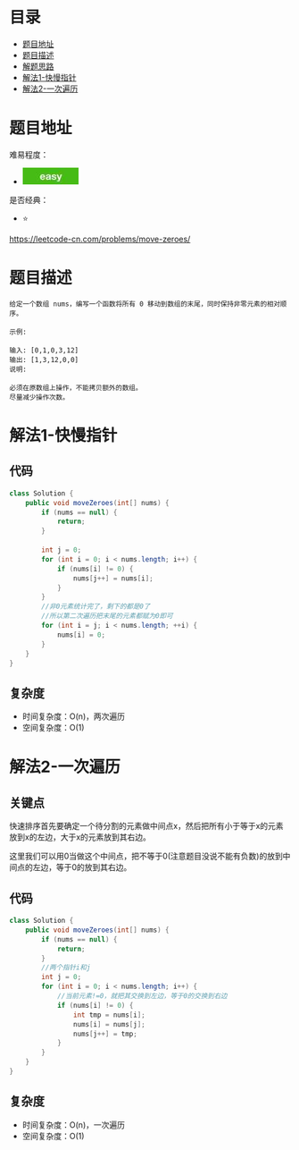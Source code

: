 # 目录
* [题目地址](#题目地址)
* [题目描述](#题目描述)
* [解题思路](#解题思路)
* [解法1-快慢指针](#解法1-快慢指针)
* [解法2-一次遍历](#解法2-一次遍历)



# 题目地址
难易程度：
- ![easy.jpg](../.images/easy.jpg)

是否经典：
- ⭐️

https://leetcode-cn.com/problems/move-zeroes/


# 题目描述
```text
给定一个数组 nums，编写一个函数将所有 0 移动到数组的末尾，同时保持非零元素的相对顺序。

示例:

输入: [0,1,0,3,12]
输出: [1,3,12,0,0]
说明:

必须在原数组上操作，不能拷贝额外的数组。
尽量减少操作次数。
```

# 解法1-快慢指针
## 代码
```java
class Solution {
    public void moveZeroes(int[] nums) {
        if (nums == null) {
            return;
        }

        int j = 0;
        for (int i = 0; i < nums.length; i++) {
            if (nums[i] != 0) {
                nums[j++] = nums[i];
            }
        }
        //非0元素统计完了，剩下的都是0了
        //所以第二次遍历把末尾的元素都赋为0即可
        for (int i = j; i < nums.length; ++i) {
            nums[i] = 0;
        }
    }
}
```


## 复杂度
- 时间复杂度：O(n)，两次遍历
- 空间复杂度：O(1)


# 解法2-一次遍历
## 关键点

快速排序首先要确定一个待分割的元素做中间点x，然后把所有小于等于x的元素放到x的左边，大于x的元素放到其右边。

这里我们可以用0当做这个中间点，把不等于0(注意题目没说不能有负数)的放到中间点的左边，等于0的放到其右边。

## 代码
```java
class Solution {
    public void moveZeroes(int[] nums) {
        if (nums == null) {
            return;
        }
        //两个指针i和j
        int j = 0;
        for (int i = 0; i < nums.length; i++) {
            //当前元素!=0，就把其交换到左边，等于0的交换到右边
            if (nums[i] != 0) {
                int tmp = nums[i];
                nums[i] = nums[j];
                nums[j++] = tmp;
            }
        }
    }
}
```


## 复杂度
- 时间复杂度：O(n)，一次遍历
- 空间复杂度：O(1)
